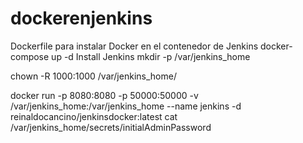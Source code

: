 # dockerenjenkins
Dockerfile para instalar Docker en el contenedor de Jenkins
docker-compose up -d
Install Jenkins
mkdir -p /var/jenkins_home

chown -R 1000:1000 /var/jenkins_home/

docker run -p 8080:8080 -p 50000:50000 -v /var/jenkins_home:/var/jenkins_home --name jenkins -d reinaldocancino/jenkinsdocker:latest
cat /var/jenkins_home/secrets/initialAdminPassword



